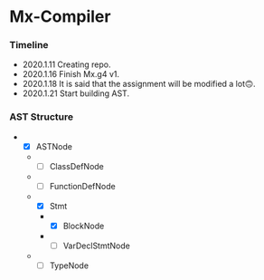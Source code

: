 # Mx-Compiler

### Timeline

* 2020.1.11	Creating repo.
* 2020.1.16	Finish Mx.g4 v1.
* 2020.1.18	It is said that the assignment will be modified a lot🙃.
* 2020.1.21	Start building AST.



### AST Structure
* - [x] ASTNode

  * - [ ] ClassDefNode
  * - [ ] FunctionDefNode
  * - [x] Stmt
  	* - [x] BlockNode
  	* - [ ] VarDeclStmtNode
  * - [ ] TypeNode